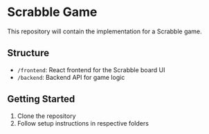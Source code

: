 # Scrabble Game

This repository will contain the implementation for a Scrabble game.

## Structure

- `/frontend`: React frontend for the Scrabble board UI
- `/backend`: Backend API for game logic

## Getting Started

1. Clone the repository
2. Follow setup instructions in respective folders
